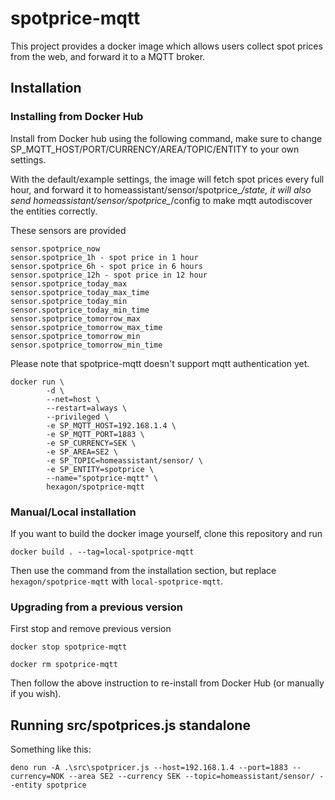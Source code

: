 # spotprice-mqtt

This project provides a docker image which allows users collect spot prices from the web, and forward it to a MQTT broker.

## Installation

### Installing from Docker Hub

Install from Docker hub using the following command, make sure to change SP_MQTT_HOST/PORT/CURRENCY/AREA/TOPIC/ENTITY to your own settings.

With the default/example settings, the image will fetch spot prices every full hour, and forward it to homeassistant/sensor/spotprice_*/state, it will also send homeassistant/sensor/spotprice_*/config to make mqtt autodiscover the entities correctly.

These sensors are provided

```
sensor.spotprice_now
sensor.spotprice_1h - spot price in 1 hour
sensor.spotprice_6h - spot price in 6 hours
sensor.spotprice_12h - spot price in 12 hour
sensor.spotprice_today_max
sensor.spotprice_today_max_time
sensor.spotprice_today_min
sensor.spotprice_today_min_time
sensor.spotprice_tomorrow_max
sensor.spotprice_tomorrow_max_time
sensor.spotprice_tomorrow_min
sensor.spotprice_tomorrow_min_time
```

Please note that spotprice-mqtt doesn't support mqtt authentication yet.

```
docker run \
        -d \
        --net=host \
        --restart=always \
        --privileged \
        -e SP_MQTT_HOST=192.168.1.4 \
        -e SP_MQTT_PORT=1883 \
        -e SP_CURRENCY=SEK \
        -e SP_AREA=SE2 \
        -e SP_TOPIC=homeassistant/sensor/ \
        -e SP_ENTITY=spotprice \
        --name="spotprice-mqtt" \
        hexagon/spotprice-mqtt
```

### Manual/Local installation

If you want to build the docker image yourself, clone this repository and run

```docker build . --tag=local-spotprice-mqtt```

Then use the command from the installation section, but replace ```hexagon/spotprice-mqtt``` with ```local-spotprice-mqtt```.

### Upgrading from a previous version

First stop and remove previous version

```docker stop spotprice-mqtt```

```docker rm spotprice-mqtt```

Then follow the above instruction to re-install from Docker Hub (or manually if you wish).

## Running src/spotprices.js standalone

Something like this:

`deno run -A .\src\spotpricer.js --host=192.168.1.4 --port=1883 --currency=NOK --area SE2 --currency SEK --topic=homeassistant/sensor/ --entity spotprice`